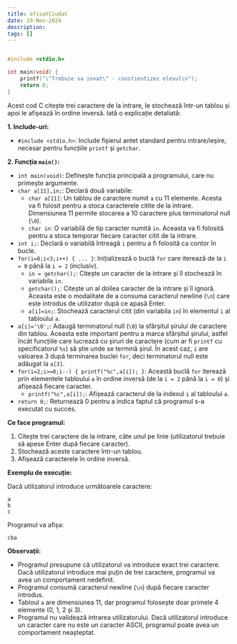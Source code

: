 ```yaml
---
title: afisatCiudat
date: 19-Nov-2024
description: 
tags: []
---
```


```c

#include <stdio.h>

int main(void) {
    printf("\"Trebuie sa invat\" - constientizez elevul\n");
    return 0;
}

```

Acest cod C citește trei caractere de la intrare, le stochează într-un tablou și apoi le afișează în ordine inversă. Iată o explicație detaliată:

**1. Include-uri:**

*   `#include <stdio.h>`: Include fișierul antet standard pentru intrare/ieșire, necesar pentru funcțiile `printf` și `getchar`.

**2. Funcția `main()`:**

*   `int main(void)`: Definește funcția principală a programului, care nu primește argumente.
*   `char a[11],in;`: Declară două variabile:
    *   `char a[11]`: Un tablou de caractere numit `a` cu 11 elemente. Acesta va fi folosit pentru a stoca caracterele citite de la intrare. Dimensiunea 11 permite stocarea a 10 caractere plus terminatorul null (`\0`).
    *   `char in`: O variabilă de tip caracter numită `in`. Aceasta va fi folosită pentru a stoca temporar fiecare caracter citit de la intrare.
*   `int i;`: Declară o variabilă întreagă `i` pentru a fi folosită ca contor în bucle.
*   `for(i=0;i<3;i++) { ... }`: Inițializează o buclă `for` care iterează de la `i = 0` până la `i = 2` (inclusiv).
    *   `in = getchar();`: Citește un caracter de la intrare și îl stochează în variabila `in`.
    *   `getchar();`: Citește un al doilea caracter de la intrare și îl ignoră. Aceasta este o modalitate de a consuma caracterul newline (`\n`) care este introdus de utilizator după ce apasă Enter.
    *   `a[i]=in;`: Stochează caracterul citit (din variabila `in`) în elementul `i` al tabloului `a`.
*   `a[i]='\0';`: Adaugă terminatorul null (`\0`) la sfârșitul șirului de caractere din tablou. Aceasta este important pentru a marca sfârșitul șirului, astfel încât funcțiile care lucrează cu șiruri de caractere (cum ar fi `printf` cu specificatorul `%s`) să știe unde se termină șirul.  În acest caz, `i` are valoarea 3 după terminarea buclei `for`, deci terminatorul null este adăugat la `a[3]`.
*   `for(i=2;i>=0;i--) { printf("%c",a[i]); }`: Această buclă `for` iterează prin elementele tabloului `a` în ordine inversă (de la `i = 2` până la `i = 0`) și afișează fiecare caracter.
    *   `printf("%c",a[i]);`: Afișează caracterul de la indexul `i` al tabloului `a`.
*   `return 0;`: Returnează 0 pentru a indica faptul că programul s-a executat cu succes.

**Ce face programul:**

1.  Citește trei caractere de la intrare, câte unul pe linie (utilizatorul trebuie să apese Enter după fiecare caracter).
2.  Stochează aceste caractere într-un tablou.
3.  Afișează caracterele în ordine inversă.

**Exemplu de execuție:**

Dacă utilizatorul introduce următoarele caractere:

```
a
b
c
```

Programul va afișa:

```
cba
```

**Observații:**

*   Programul presupune că utilizatorul va introduce exact trei caractere. Dacă utilizatorul introduce mai puțin de trei caractere, programul va avea un comportament nedefinit.
*   Programul consumă caracterul newline (`\n`) după fiecare caracter introdus.
*   Tabloul `a` are dimensiunea 11, dar programul folosește doar primele 4 elemente (0, 1, 2 și 3).
*   Programul nu validează intrarea utilizatorului. Dacă utilizatorul introduce un caracter care nu este un caracter ASCII, programul poate avea un comportament neașteptat.


